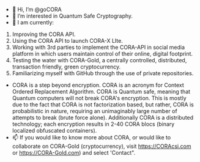 - 👋 Hi, I’m @goCORA
- 👀 I’m interested in Quantum Safe Cryptography.
- 💞️ I am currently:
1) Improving the CORA API.
2) Using the CORA API to launch CORA-X LIte.
3) Working with 3rd parties to implement the CORA-API in social media platform in which users maintain control of their online, digital footprint.
4) Testing the water with CORA-Gold, a centrally controlled, distributed, transaction friendly, green cryptocurrency.
5) Familiarizing myself with GitHub through the use of private repositories.

- CORA is a step beyond encryption. CORA is an acronym for Context Ordered Replacement Algorithm. CORA is Quantum safe, 
meaning that Quantum computers will not break CORA's encryption. 
This is mostly due to the fact that CORA is not factorization based, but rather, CORA is probabilistic in nature, requiring an unimaginably large number of attempts to break (brute force alone). 
Additionally CORA is a distributed technology; each encryption results in 2-40 CORA blocs (binary localized obfuscated containers).
- 📫 If you would like to know more about CORA, or would like to collaborate on CORA-Gold (cryptocurrency), visit https://CORAcsi.com or https://CORA-Gold.com) and select 'Contact".

<!---
goCORA/goCORA is a ✨ special ✨ repository because its `README.md` (this file) appears on your GitHub profile.
You can click the Preview link to take a look at your changes.
--->
